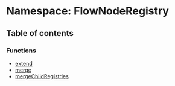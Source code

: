 # Namespace: FlowNodeRegistry

## Table of contents

### Functions

* [extend](/en/auto-docs/free-layout-editor/functions/FlowNodeRegistry.extend.md)
* [merge](/en/auto-docs/free-layout-editor/functions/FlowNodeRegistry.merge.md)
* [mergeChildRegistries](/en/auto-docs/free-layout-editor/functions/FlowNodeRegistry.mergeChildRegistries.md)

